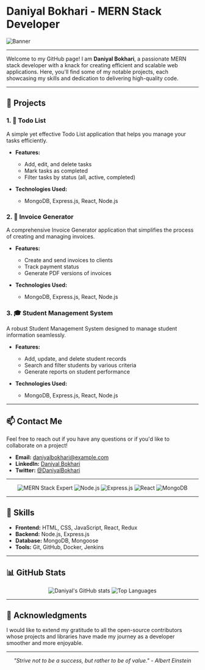 # Daniyal Bokhari - MERN Stack Developer

![Banner](https://via.placeholder.com/1200x300?text=Daniyal+Bokhari+-+MERN+Stack+Developer)

---

Welcome to my GitHub page! I am **Daniyal Bokhari**, a passionate MERN stack developer with a knack for creating efficient and scalable web applications. Here, you'll find some of my notable projects, each showcasing my skills and dedication to delivering high-quality code.

---

## 🌟 Projects

### 1. 📝 Todo List
A simple yet effective Todo List application that helps you manage your tasks efficiently.

- **Features:**
  - Add, edit, and delete tasks
  - Mark tasks as completed
  - Filter tasks by status (all, active, completed)

- **Technologies Used:**
  - MongoDB, Express.js, React, Node.js

### 2. 📑 Invoice Generator
A comprehensive Invoice Generator application that simplifies the process of creating and managing invoices.

- **Features:**
  - Create and send invoices to clients
  - Track payment status
  - Generate PDF versions of invoices

- **Technologies Used:**
  - MongoDB, Express.js, React, Node.js

### 3. 🎓 Student Management System
A robust Student Management System designed to manage student information seamlessly.

- **Features:**
  - Add, update, and delete student records
  - Search and filter students by various criteria
  - Generate reports on student performance

- **Technologies Used:**
  - MongoDB, Express.js, React, Node.js

---

## 📫 Contact Me
Feel free to reach out if you have any questions or if you'd like to collaborate on a project!

- **Email:** [daniyalbokhari@example.com](mailto:daniyalbokhari@example.com)
- **LinkedIn:** [Daniyal Bokhari](https://www.linkedin.com/in/daniyal-bokhari/)
- **Twitter:** [@DaniyalBokhari](https://twitter.com/DaniyalBokhari)

---

<p align="center">
  <img src="https://img.shields.io/badge/MERN%20Stack-Expert-brightgreen" alt="MERN Stack Expert">
  <img src="https://img.shields.io/badge/Node.js-JavaScript-brightgreen" alt="Node.js">
  <img src="https://img.shields.io/badge/Express.js-Backend Framework-blue" alt="Express.js">
  <img src="https://img.shields.io/badge/React-Frontend Framework-blue" alt="React">
  <img src="https://img.shields.io/badge/MongoDB-Database-green" alt="MongoDB">
</p>

---

## 💼 Skills

- **Frontend:** HTML, CSS, JavaScript, React, Redux
- **Backend:** Node.js, Express.js
- **Database:** MongoDB, Mongoose
- **Tools:** Git, GitHub, Docker, Jenkins

---

## 📊 GitHub Stats

<p align="center">
  <img src="https://github-readme-stats.vercel.app/api?username=daniyalbokhari&show_icons=true&theme=radical" alt="Daniyal's GitHub stats">
  <img src="https://github-readme-stats.vercel.app/api/top-langs/?username=daniyalbokhari&layout=compact&theme=radical" alt="Top Languages">
</p>

---

## 🙏 Acknowledgments

I would like to extend my gratitude to all the open-source contributors whose projects and libraries have made my journey as a developer smoother and more enjoyable.

---

<p align="center">
  <i>"Strive not to be a success, but rather to be of value." - Albert Einstein</i>
</p>
